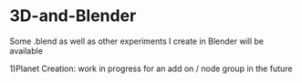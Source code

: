 # 3D-and-Blender
Some .blend as well as other experiments I create in Blender will be available


1)Planet Creation: work in progress for an add on / node group in the future
